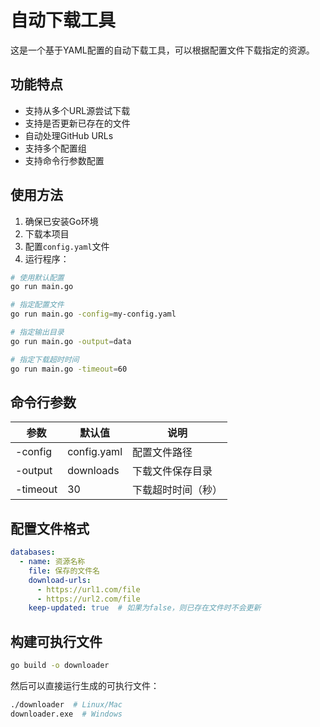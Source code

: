 # 自动下载工具

这是一个基于YAML配置的自动下载工具，可以根据配置文件下载指定的资源。

## 功能特点

- 支持从多个URL源尝试下载
- 支持是否更新已存在的文件
- 自动处理GitHub URLs
- 支持多个配置组
- 支持命令行参数配置

## 使用方法

1. 确保已安装Go环境
2. 下载本项目
3. 配置`config.yaml`文件
4. 运行程序：

```bash
# 使用默认配置
go run main.go

# 指定配置文件
go run main.go -config=my-config.yaml

# 指定输出目录
go run main.go -output=data

# 指定下载超时时间
go run main.go -timeout=60
```

## 命令行参数

| 参数 | 默认值 | 说明 |
|------|--------|------|
| -config | config.yaml | 配置文件路径 |
| -output | downloads | 下载文件保存目录 |
| -timeout | 30 | 下载超时时间（秒） |

## 配置文件格式

```yaml
databases:
  - name: 资源名称
    file: 保存的文件名
    download-urls:
      - https://url1.com/file
      - https://url2.com/file
    keep-updated: true  # 如果为false，则已存在文件时不会更新
```

## 构建可执行文件

```bash
go build -o downloader
```

然后可以直接运行生成的可执行文件：

```bash
./downloader  # Linux/Mac
downloader.exe  # Windows
```
